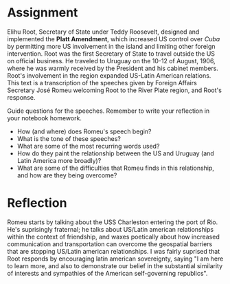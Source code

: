 # Assignment
Elihu Root, Secretary of State under Teddy Roosevelt, designed and implemented the **Platt Amendment**, which increased US control over *Cuba* by permitting more US involvement in the island and limiting other foreign intervention. Root was the first Secretary of State to travel outside the US on official business. He traveled to Uruguay on the 10-12 of August, 1906, where he was warmly received by the President and his cabinet members. Root's involvement in the region expanded US-Latin American relations. This text is a transcription of the speeches given by Foreign Affairs Secretary José Romeu welcoming Root to the River Plate region, and Root's response. 

Guide questions for the speeches. Remember to write your reflection in your notebook homework. 

- How (and where) does Romeu's speech begin?
- What is the tone of these speeches?
- What are some of the most recurring words used?
- How do they paint the relationship between the US and Uruguay (and Latin America more broadly)?
- What are some of the difficulties that Romeu finds in this relationship, and how are they being overcome?

# Reflection

Romeu starts by talking about the USS Charleston entering the port of Rio. He's suprisingly fraternal; he talks about US/Latin american relationships within the context of friendship, and waxes poetically about how increased communication and transportation can overcome the geospatial barriers that are stopping US/Latin american relationships. I was fairly suprised that Root responds by encouraging latin american sovereignty, saying  "I am here to learn more, and also to demonstrate our belief in the substantial similarity of interests and sympathies of the American self-governing republics". 